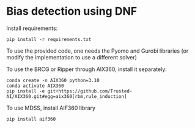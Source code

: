 # Bias detection using DNF

Install requirements:

```shell
pip install -r requirements.txt
```

To use the provided code, one needs the Pyomo and Gurobi libraries (or modify the implementation to use a different solver)

To use the BRCG or Ripper through AIX360, install it separately:

```shell
conda create -n AIX360 python=3.10
conda activate AIX360
pip install -e git+https://github.com/Trusted-AI/AIX360.git#egg=aix360[rbm,rule_induction]
```

To use MDSS, install AIF360 library

```shell
pip install aif360
```
